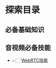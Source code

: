 # 探索目录

## 必备基础知识

## 音视频必备技能

- 👉🏻 [WebRTC技能](/pages/webrtc/WebRTC源码分析(一)Android相机采集.md)



<GiscusComment/>

